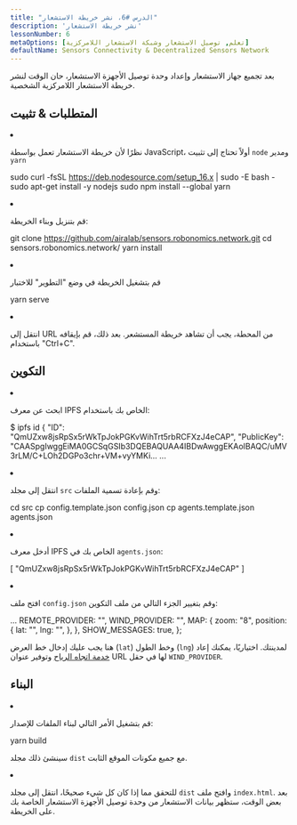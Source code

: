 ```yaml
---
title: "الدرس #6، نشر خريطة الاستشعار"
description: 'نشر خريطة الاستشعار'
lessonNumber: 6
metaOptions: [تعلم, توصيل الاستشعار وشبكة الاستشعار اللامركزية]
defaultName: Sensors Connectivity & Decentralized Sensors Network
---
```


بعد تجميع جهاز الاستشعار وإعداد وحدة توصيل الأجهزة الاستشعار، حان الوقت لنشر خريطة الاستشعار اللامركزية الشخصية.


## المتطلبات & تثبيت

<List type="numbers">

<li>

نظرًا لأن خريطة الاستشعار تعمل بواسطة JavaScript، أولاً تحتاج إلى تثبيت `node` ومدير `yarn`

<LessonCodeWrapper codeClass="big-code" language="bash">sudo curl -fsSL https://deb.nodesource.com/setup_16.x | sudo -E bash -
sudo apt-get install -y nodejs
sudo npm install --global yarn</LessonCodeWrapper>

</li>

<li>

قم بتنزيل وبناء الخريطة:

<LessonCodeWrapper codeClass="big-code" language="bash">git clone https://github.com/airalab/sensors.robonomics.network.git
cd sensors.robonomics.network/
yarn install</LessonCodeWrapper>

</li>

<li>

قم بتشغيل الخريطة في وضع "التطوير" للاختبار

<LessonCodeWrapper language="bash">yarn serve</LessonCodeWrapper>

</li>

<li>

انتقل إلى URL من المحطة، يجب أن تشاهد خريطة المستشعر. بعد ذلك، قم بإيقافه باستخدام "Ctrl+C".

</li>

</List>

## التكوين

<List type="numbers">

<li>

ابحث عن معرف IPFS الخاص بك باستخدام:

<LessonCodeWrapper codeClass="big-code" language="bash">$ ipfs id
{
	"ID": "QmUZxw8jsRpSx5rWkTpJokPGKvWihTrt5rbRCFXzJ4eCAP",
	"PublicKey": "CAASpgIwggEiMA0GCSqGSIb3DQEBAQUAA4IBDwAwggEKAoIBAQC/uMV3rLM/C+LOh2DGPo3chr+VM+vyYMKi...
    ...</LessonCodeWrapper>

</li>

<li>

انتقل إلى مجلد `src` وقم بإعادة تسمية الملفات:

<LessonCodeWrapper codeClass="big-code" language="bash">cd src
cp config.template.json config.json
cp agents.template.json agents.json</LessonCodeWrapper>

</li>

<li>

أدخل معرف IPFS الخاص بك في `agents.json`:

<LessonCodeWrapper codeClass="big-code" language="json">[
  "QmUZxw8jsRpSx5rWkTpJokPGKvWihTrt5rbRCFXzJ4eCAP"
]</LessonCodeWrapper>

</li>

<li>

افتح ملف `config.json` وقم بتغيير الجزء التالي من ملف التكوين:

<LessonCodeWrapper codeClass="big-code" language="json">...
  REMOTE_PROVIDER: "",
  WIND_PROVIDER: "",
  MAP: {
    zoom: "8",
    position: {
      lat: "",
      lng: "",
    },
  },
  SHOW_MESSAGES: true,
};</LessonCodeWrapper>


هنا يجب عليك إدخال خط العرض (`lat`) وخط الطول (`lng`) لمدينتك. اختياريًا، يمكنك إعاد [خدمة اتجاه الرياح](https://github.com/danwild/wind-js-server) وتوفير عنوان URL لها في حقل `WIND_PROVIDER`.

</li>

</List>


## البناء

<List type="numbers">

<li>

قم بتشغيل الأمر التالي لبناء الملفات للإصدار:

<LessonCodeWrapper language="bash">yarn build</LessonCodeWrapper>

سينشئ ذلك مجلد `dist` مع جميع مكونات الموقع الثابت.

</li>

<li>

للتحقق مما إذا كان كل شيء صحيحًا، انتقل إلى مجلد `dist` وافتح ملف `index.html`. بعد بعض الوقت، ستظهر بيانات الاستشعار من وحدة توصيل الأجهزة الاستشعار الخاصة بك على الخريطة.

</li>

</List>

